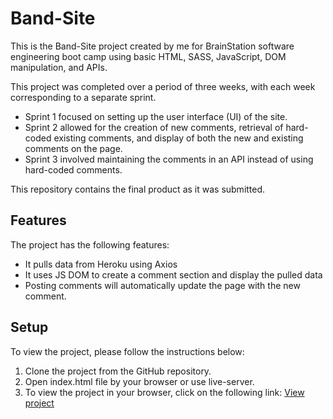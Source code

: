 # Band-Site

This is the Band-Site project created by me for BrainStation software engineering boot camp using basic HTML, SASS, JavaScript, DOM manipulation, and APIs.

This project was completed over a period of three weeks, with each week corresponding to a separate sprint.

- Sprint 1 focused on setting up the user interface (UI) of the site.
- Sprint 2 allowed for the creation of new comments, retrieval of hard-coded existing comments, and display of both the new and existing comments on the page.
- Sprint 3 involved maintaining the comments in an API instead of using hard-coded comments.

This repository contains the final product as it was submitted.

## Features
The project has the following features:

- It pulls data from Heroku using Axios
- It uses JS DOM to create a comment section and display the pulled data
- Posting comments will automatically update the page with the new comment.


## Setup
To view the project, please follow the instructions below:


1. Clone the project from the GitHub repository.
2. Open index.html file by your browser or use live-server.
3. To view the project in your browser, click on the following link: [View project](https://raw.githubusercontent.com/AlirezaAnzali/Band-Site/main/index.html)


